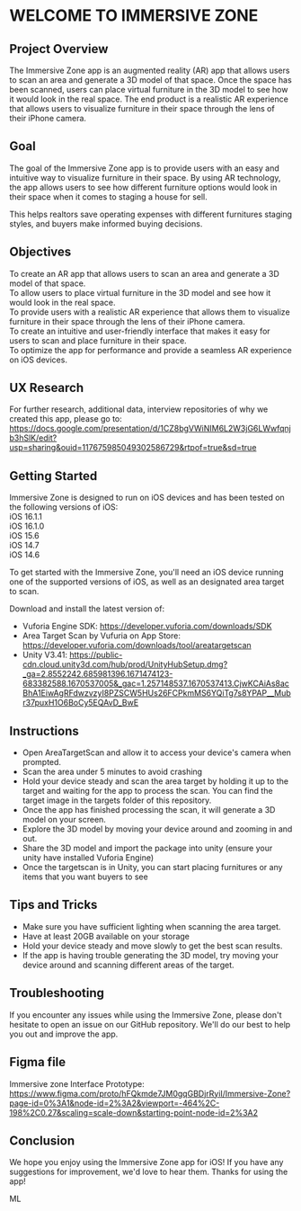 # WELCOME TO IMMERSIVE ZONE 

## Project Overview 

The Immersive Zone app is an augmented reality (AR) app that allows users to scan an area and generate a 3D model of that space. Once the space has been scanned, users can place virtual furniture in the 3D model to see how it would look in the real space. The end product is a realistic AR experience that allows users to visualize furniture in their space through the lens of their iPhone camera.

## Goal

The goal of the Immersive Zone app is to provide users with an easy and intuitive way to visualize furniture in their space. By using AR technology, the app allows users to see how different furniture options would look in their space when it comes to staging a house for sell. <br>

This helps realtors save operating expenses with different furnitures staging styles, and buyers make informed buying decisions. 

## Objectives

To create an AR app that allows users to scan an area and generate a 3D model of that space. <br>
To allow users to place virtual furniture in the 3D model and see how it would look in the real space.<br>
To provide users with a realistic AR experience that allows them to visualize furniture in their space through the lens of their iPhone camera.<br>
To create an intuitive and user-friendly interface that makes it easy for users to scan and place furniture in their space.<br>
To optimize the app for performance and provide a seamless AR experience on iOS devices.<br>

## UX Research

For further research, additional data, interview repositories of why we created this app, please go to: https://docs.google.com/presentation/d/1CZ8bgVWiNIM6L2W3jG6LWwfqnjb3hSlK/edit?usp=sharing&ouid=117675985049302586729&rtpof=true&sd=true 

## Getting Started

Immersive Zone is designed to run on iOS devices and has been tested on the following versions of iOS: <br>
iOS 16.1.1 <br>
iOS 16.1.0 <br>
iOS 15.6 <br>
iOS 14.7 <br>
iOS 14.6 <br>

To get started with the Immersive Zone, you'll need an iOS device running one of the supported versions of iOS, as well as an designated area target to scan.

Download and install the latest version of: <br>
- Vuforia Engine SDK: https://developer.vuforia.com/downloads/SDK <br>
- Area Target Scan by Vufuria on App Store: https://developer.vuforia.com/downloads/tool/areatargetscan
- Unity V3.41: https://public-cdn.cloud.unity3d.com/hub/prod/UnityHubSetup.dmg?_ga=2.8552242.685981396.1671474123-683382588.1670537005&_gac=1.257148537.1670537413.CjwKCAiAs8acBhA1EiwAgRFdwzvzyI8PZSCW5HUs26FCPkmMS6YQiTg7s8YPAP__Mubr37puxH1O6BoCy5EQAvD_BwE <br>


## Instructions

- Open AreaTargetScan and allow it to access your device's camera when prompted. <br>
- Scan the area under 5 minutes to avoid crashing <br> 
- Hold your device steady and scan the area target by holding it up to the target and waiting for the app to process the scan. You can find the target image in the targets folder of this repository. <br>
- Once the app has finished processing the scan, it will generate a 3D model on your screen. <br>
- Explore the 3D model by moving your device around and zooming in and out.<br>
- Share the 3D model and import the package into unity (ensure your unity have installed Vuforia Engine) <br>
- Once the targetscan is in Unity, you can start placing furnitures or any items that you want buyers to see <br>

## Tips and Tricks

- Make sure you have sufficient lighting when scanning the area target.<br>
- Have at least 20GB available on your storage <br>
- Hold your device steady and move slowly to get the best scan results.<br>
- If the app is having trouble generating the 3D model, try moving your device around and scanning different areas of the target.<br>

## Troubleshooting

If you encounter any issues while using the Immersive Zone, please don't hesitate to open an issue on our GitHub repository. We'll do our best to help you out and improve the app.

## Figma file 

Immersive zone Interface Prototype: https://www.figma.com/proto/hFQkmde7JM0gqGBDjrRyiI/Immersive-Zone?page-id=0%3A1&node-id=2%3A2&viewport=-464%2C-198%2C0.27&scaling=scale-down&starting-point-node-id=2%3A2

## Conclusion

We hope you enjoy using the Immersive Zone app for iOS! If you have any suggestions for improvement, we'd love to hear them. Thanks for using the app! 

ML
